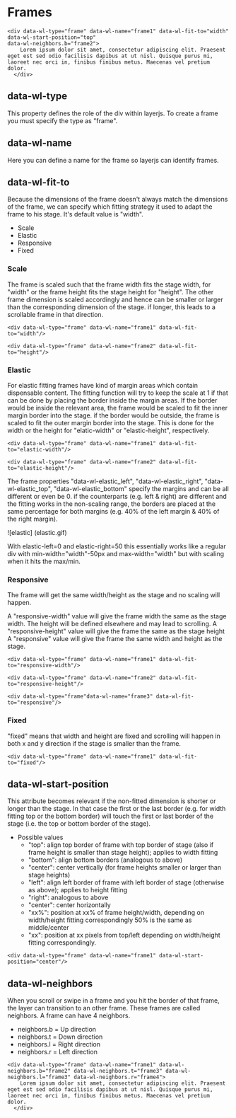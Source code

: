 # Frames

```
<div data-wl-type="frame" data-wl-name="frame1" data-wl-fit-to="width" data-wl-start-position="top"
data-wl-neighbors.b="frame2">
    Lorem ipsum dolor sit amet, consectetur adipiscing elit. Praesent eget est sed odio facilisis dapibus at ut nisl. Quisque purus mi, laoreet nec orci in, finibus finibus metus. Maecenas vel pretium dolor.
  </div>
```

## data-wl-type
This property defines the role of the div within layerjs. To create a frame you must specify the type as "frame".

## data-wl-name
Here you can define a name for the frame so layerjs can identify frames.

## data-wl-fit-to
Because the dimensions of the frame doesn't always match the dimensions of the frame, we can specify which fitting strategy it used to adapt the frame to his stage. It's default value is "width".
- Scale
- Elastic
- Responsive
- Fixed

### Scale
The frame is scaled such that the frame width fits the stage width, for "width" or the frame height fits the stage height for "height". The other frame dimension is scaled accordingly and hence can be smaller or larger than the corresponding dimension of the stage. if longer, this leads to a scrollable frame in that direction.

```
<div data-wl-type="frame" data-wl-name="frame1" data-wl-fit-to="width"/>

<div data-wl-type="frame" data-wl-name="frame2" data-wl-fit-to="height"/>
```

### Elastic
For elastic fitting frames have kind of margin areas which contain dispensable content. The fitting function will try to keep the scale at 1 if that can be done by placing the border inside the margin areas. If the border would be inside the relevant area, the frame would be scaled to fit the inner margin border into the stage. if the border would be outside, the frame is scaled to fit the outer margin border into the stage. This is done for the width or the height for "elatic-width" or "elastic-height", respectively.

```
<div data-wl-type="frame" data-wl-name="frame1" data-wl-fit-to="elastic-width"/>

<div data-wl-type="frame" data-wl-name="frame2" data-wl-fit-to="elastic-height"/>
```

The frame properties "data-wl-elastic_left", "data-wl-elastic_right", "data-wl-elastic_top", "data-wl-elastic_bottom" specify the margins and can be all different or even be 0. if the counterparts (e.g. left & right) are different and the fitting works in the non-scaling range, the borders are placed at the same percentage for both margins (e.g. 40% of the left margin & 40% of the right margin).

![elastic] (elastic.gif)

With elastic-left=0 and elastic-right=50 this essentially works like a regular div with min-width="width"-50px and max-width="width" but with scaling when it hits the max/min.

### Responsive
The frame will get the same width/height as the stage and no scaling will happen.

A "responsive-width" value will give the frame width  the same as the stage width. The height will be defined elsewhere and may lead to scrolling. A "responsive-height" value will give the frame the same as the stage height A "responsive" value will give the frame the same width and height as the stage.

```
<div data-wl-type="frame" data-wl-name="frame1" data-wl-fit-to="responsive-width"/>

<div data-wl-type="frame" data-wl-name="frame2" data-wl-fit-to="responsive-height"/>

<div data-wl-type="frame"data-wl-name="frame3" data-wl-fit-to="responsive"/>
```

### Fixed
"fixed" means that width and height are fixed and scrolling will happen in both x and y direction if the stage is smaller than the frame.

```
<div data-wl-type="frame" data-wl-name="frame1" data-wl-fit-to="fixed"/>
```

## data-wl-start-position
This attribute becomes relevant if the non-fitted dimension is shorter or longer than the stage. In that case the first or the last border (e.g. for width fitting top or the bottom border) will touch the first or last border of the stage (i.e. the top or bottom border of the stage).
- Possible values
  - "top": align top border of frame with top border of stage (also if frame height is smaller than stage height); applies to width fitting
  - "bottom": align bottom borders (analogous to above)
  - "center": center vertically (for frame heights smaller or larger than stage heights)
  - "left": align left border of frame with left border of stage (otherwise as above); applies to height fitting
  - "right": analogous to above
  - "center": center horizontally
  - "xx%": position at xx% of frame height/width, depending on width/height fitting correspondingly 50% is the same as middle/center  
  - "xx": position at xx pixels from top/left depending on width/height fitting correspondingly.

```
<div data-wl-type="frame" data-wl-name="frame1" data-wl-start-position="center"/>
```

## data-wl-neighbors ##
When you scroll or swipe in a frame and you hit the border of that frame, the layer can transition to an other frame. These frames are called neighbors. A frame can have 4 neighbors.

  - neighbors.b = Up direction
  - neighbors.t = Down direction
  - neighbors.l = Right direction
  - neighbors.r = Left direction

```
<div data-wl-type="frame" data-wl-name="frame1" data-wl-neighbors.b="frame2" data-wl-neighbors.t="frame3" data-wl-neighbors.l="frame3" data-wl-neighbors.r="frame4">
    Lorem ipsum dolor sit amet, consectetur adipiscing elit. Praesent eget est sed odio facilisis dapibus at ut nisl. Quisque purus mi, laoreet nec orci in, finibus finibus metus. Maecenas vel pretium dolor.
  </div>
```
